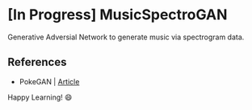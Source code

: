 # [In Progress] MusicSpectroGAN
Generative Adversial Network to generate music via spectrogram data.


## References
* PokeGAN | [Article](https://blog.jovian.com/pokegan-generating-fake-pokemon-with-a-generative-adversarial-network-f540db81548d)

Happy Learning! 😄
